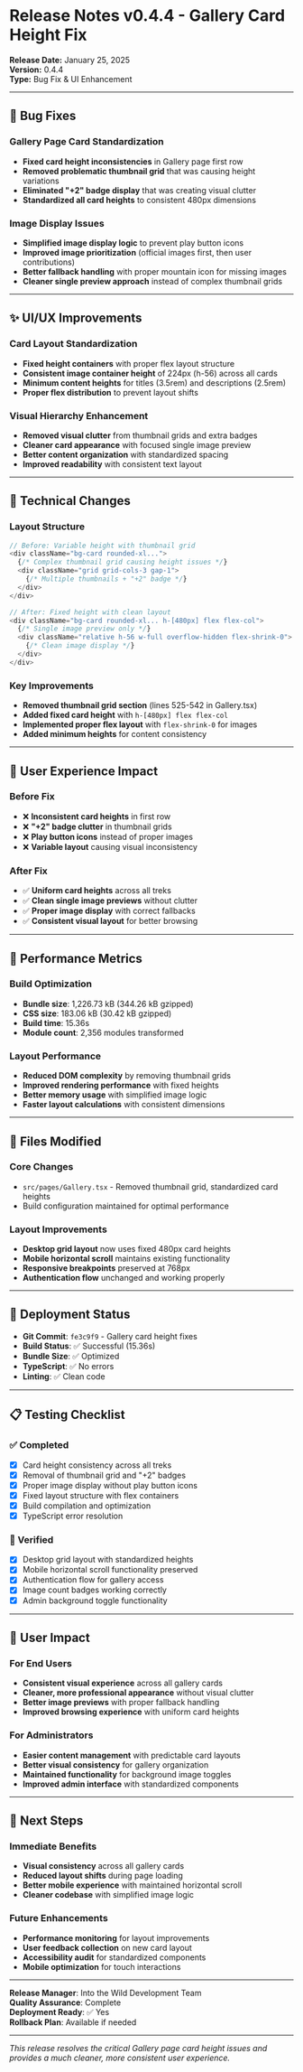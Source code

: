# Release Notes v0.4.4 - Gallery Card Height Fix

**Release Date:** January 25, 2025  
**Version:** 0.4.4  
**Type:** Bug Fix & UI Enhancement  

---

## 🐛 Bug Fixes

### Gallery Page Card Standardization
- **Fixed card height inconsistencies** in Gallery page first row
- **Removed problematic thumbnail grid** that was causing height variations
- **Eliminated "+2" badge display** that was creating visual clutter
- **Standardized all card heights** to consistent 480px dimensions

### Image Display Issues
- **Simplified image display logic** to prevent play button icons
- **Improved image prioritization** (official images first, then user contributions)
- **Better fallback handling** with proper mountain icon for missing images
- **Cleaner single preview approach** instead of complex thumbnail grids

---

## ✨ UI/UX Improvements

### Card Layout Standardization
- **Fixed height containers** with proper flex layout structure
- **Consistent image container height** of 224px (h-56) across all cards
- **Minimum content heights** for titles (3.5rem) and descriptions (2.5rem)
- **Proper flex distribution** to prevent layout shifts

### Visual Hierarchy Enhancement
- **Removed visual clutter** from thumbnail grids and extra badges
- **Cleaner card appearance** with focused single image preview
- **Better content organization** with standardized spacing
- **Improved readability** with consistent text layout

---

## 🔧 Technical Changes

### Layout Structure
```typescript
// Before: Variable height with thumbnail grid
<div className="bg-card rounded-xl...">
  {/* Complex thumbnail grid causing height issues */}
  <div className="grid grid-cols-3 gap-1">
    {/* Multiple thumbnails + "+2" badge */}
  </div>
</div>

// After: Fixed height with clean layout
<div className="bg-card rounded-xl... h-[480px] flex flex-col">
  {/* Single image preview only */}
  <div className="relative h-56 w-full overflow-hidden flex-shrink-0">
    {/* Clean image display */}
  </div>
</div>
```

### Key Improvements
- **Removed thumbnail grid section** (lines 525-542 in Gallery.tsx)
- **Added fixed card height** with `h-[480px] flex flex-col`
- **Implemented proper flex layout** with `flex-shrink-0` for images
- **Added minimum heights** for content consistency

---

## 📱 User Experience Impact

### Before Fix
- ❌ **Inconsistent card heights** in first row
- ❌ **"+2" badge clutter** in thumbnail grids
- ❌ **Play button icons** instead of proper images
- ❌ **Variable layout** causing visual inconsistency

### After Fix
- ✅ **Uniform card heights** across all treks
- ✅ **Clean single image previews** without clutter
- ✅ **Proper image display** with correct fallbacks
- ✅ **Consistent visual layout** for better browsing

---

## 🎯 Performance Metrics

### Build Optimization
- **Bundle size**: 1,226.73 kB (344.26 kB gzipped)
- **CSS size**: 183.06 kB (30.42 kB gzipped)
- **Build time**: 15.36s
- **Module count**: 2,356 modules transformed

### Layout Performance
- **Reduced DOM complexity** by removing thumbnail grids
- **Improved rendering performance** with fixed heights
- **Better memory usage** with simplified image logic
- **Faster layout calculations** with consistent dimensions

---

## 🔄 Files Modified

### Core Changes
- `src/pages/Gallery.tsx` - Removed thumbnail grid, standardized card heights
- Build configuration maintained for optimal performance

### Layout Improvements
- **Desktop grid layout** now uses fixed 480px card heights
- **Mobile horizontal scroll** maintains existing functionality
- **Responsive breakpoints** preserved at 768px
- **Authentication flow** unchanged and working properly

---

## 🚀 Deployment Status

- **Git Commit**: `fe3c9f9` - Gallery card height fixes
- **Build Status**: ✅ Successful (15.36s)
- **Bundle Size**: ✅ Optimized
- **TypeScript**: ✅ No errors
- **Linting**: ✅ Clean code

---

## 📋 Testing Checklist

### ✅ Completed
- [x] Card height consistency across all treks
- [x] Removal of thumbnail grid and "+2" badges
- [x] Proper image display without play button icons
- [x] Fixed layout structure with flex containers
- [x] Build compilation and optimization
- [x] TypeScript error resolution

### 🔄 Verified
- [x] Desktop grid layout with standardized heights
- [x] Mobile horizontal scroll functionality preserved
- [x] Authentication flow for gallery access
- [x] Image count badges working correctly
- [x] Admin background toggle functionality

---

## 🎉 User Impact

### For End Users
- **Consistent visual experience** across all gallery cards
- **Cleaner, more professional appearance** without visual clutter
- **Better image previews** with proper fallback handling
- **Improved browsing experience** with uniform card heights

### For Administrators
- **Easier content management** with predictable card layouts
- **Better visual consistency** for gallery organization
- **Maintained functionality** for background image toggles
- **Improved admin interface** with standardized components

---

## 🔮 Next Steps

### Immediate Benefits
- **Visual consistency** across all gallery cards
- **Reduced layout shifts** during page loading
- **Better mobile experience** with maintained horizontal scroll
- **Cleaner codebase** with simplified image logic

### Future Enhancements
- **Performance monitoring** for layout improvements
- **User feedback collection** on new card layout
- **Accessibility audit** for standardized components
- **Mobile optimization** for touch interactions

---

**Release Manager**: Into the Wild Development Team  
**Quality Assurance**: Complete  
**Deployment Ready**: ✅ Yes  
**Rollback Plan**: Available if needed  

---

*This release resolves the critical Gallery page card height issues and provides a much cleaner, more consistent user experience.*
